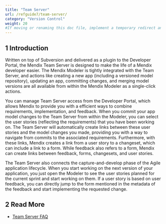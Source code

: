```yaml
---
title: "Team Server"
url: /refguide7/team-server/
category: "Version Control"
weight: 20
#If moving or renaming this doc file, implement a temporary redirect and let the respective team know they should update the URL in the product. See Mapping to Products for more details.
---
```


## 1 Introduction

Written on top of Subversion and delivered as a plugin to the Developer Portal, the Mendix Team Server is designed to make the life of a Mendix developer easier. The Mendix Modeler is tightly integrated with the Team Server, and actions like creating a new app (including a versioned model repository), updating an app, committing changes, and merging model versions are all available from within the Mendix Modeler as a single-click actions.

You can manage Team Server access from the Developer Portal, which allows Mendix to provide you with a efficient ways to combine requirements, implementation, and feedback. When you commit your app model changes to the Team Server from within the Modeler, you can select the user stories (reflecting the requirements) that you have been working on. The Team Server will automatically create links between these user stories and the model changes you made, providing you with a way to navigate from commits to the associated requirements. Furthermore, with these links, Mendix creates a link from a user story to a changeset, which can include a link to a form. While feedback also refers to a form, Mendix can create links between feedback, forms, changesets, and user stories.

The Team Server also connects the capture-and-develop phase of the Agile application lifecycle. When you start working on the next version of your application, you just open the Modeler to see the user stories planned for the current sprint and start working on them. If a user story is based on user feedback, you can directly jump to the form mentioned in the metadata of the feedback and start implementing the requested change. 

## 2 Read More

* [Team Server FAQ](/refguide7/team-server-faq/)
